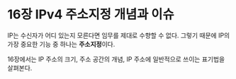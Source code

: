 # 16장 IPv4 주소지정 개념과 이슈

IP는 수신자가 어디 있는지 모른다면 임무를 제대로 수향할 수 없다. 그렇기 때문에 IP의 가장 중요한 기능 중 하나는 **주소지정**이다.

16장에서는 IP 주소의 크기, 주소 공간의 개념, IP 주소에 일반적으로 쓰이는 표기법을 살펴본다. 